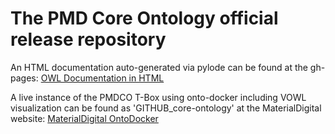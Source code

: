 # The PMD Core Ontology official release repository 

An HTML documentation auto-generated via pylode can be found at the gh-pages:
[OWL Documentation in HTML](https://materialdigital.github.io/core-ontology/)

A live instance of the PMDCO T-Box using onto-docker including VOWL visualization can be found as 'GITHUB_core-ontology' at the MaterialDigital website: [MaterialDigital OntoDocker](https://ontodocker.material-digital.de/)
